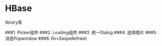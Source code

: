 # HBase
library库

###1. Picker组件
###2. Loading组件
###3. 统一Dialog
###4. 选择图片
###5. 消息Popwindow
###6. Rv+SwipeRefresh
